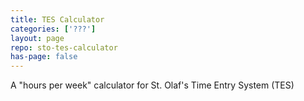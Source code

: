 ```yaml
---
title: TES Calculator
categories: ['???']
layout: page
repo: sto-tes-calculator
has-page: false
---
```


A "hours per week" calculator for St. Olaf's Time Entry System (TES)
